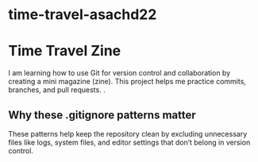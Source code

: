 # time-travel-asachd22

# Time Travel Zine

I am learning how to use Git for version control and collaboration by creating a mini magazine (zine). This project helps me practice commits, branches, and pull requests.
.
## Why these .gitignore patterns matter
These patterns help keep the repository clean by excluding unnecessary files like logs, system files, and editor settings that don’t belong in version control.

